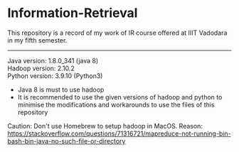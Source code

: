 # Information-Retrieval

This repository is a record of my work of IR course offered at IIIT Vadodara in my fifth semester.

---

Java version: 1.8.0_341 (java 8) <br/>
Hadoop version: 2.10.2 <br/>
Python version: 3.9.10 (Python3)

- Java 8 is must to use hadoop
- It is recommended to use the given versions of hadoop and python to minimise the modifications and workarounds to use the files of this repository

Caution: Don't use Homebrew to setup hadoop in MacOS. Reason: https://stackoverflow.com/questions/71316721/mapreduce-not-running-bin-bash-bin-java-no-such-file-or-directory
